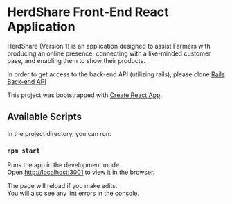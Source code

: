 # HerdShare Front-End React Application

HerdShare (Version 1) is an application designed to assist Farmers with producing an online presence, connecting with a like-minded customer base, and enabling them to show their products.

In order to get access to the back-end API (utilizing rails), please clone [Rails Back-end API](https://github.com/nsethblanchard/herdshare-backend-new)

This project was bootstrapped with [Create React App](https://github.com/facebook/create-react-app).

## Available Scripts

In the project directory, you can run:

### `npm start`

Runs the app in the development mode.\
Open [http://localhost:3001](http://localhost:3001) to view it in the browser.

The page will reload if you make edits.\
You will also see any lint errors in the console.
